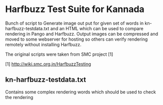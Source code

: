 Harfbuzz Test Suite for Kannada
=======================

Bunch of script to Generate image out put for given set of words in kn-harfbuzz-testdata.txt
and an HTML which can be used to compare rendering in Pango and Harfbuzz. Output images can
be compressed and moved to some webserver for hosting so others can verify rendering remotely
without installing Harfbuzz.

The original scripts were taken from SMC project [1] 

[1] http://wiki.smc.org.in/HarfbuzzTesting

## kn-harfbuzz-testdata.txt  ##
Contains some complex rendering words which should be used to check the rendering
